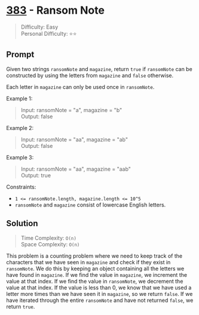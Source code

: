 # [383] - Ransom Note

> Difficulty: Easy\
> Personal Difficulty: ⭐️⭐️

## Prompt

Given two strings `ransomNote` and `magazine`, return `true` if `ransomNote` can
be constructed by using the letters from `magazine` and `false` otherwise.

Each letter in `magazine` can only be used once in `ransomNote`.

Example 1:

> Input: ransomNote = "a", magazine = "b"\
> Output: false

Example 2:

> Input: ransomNote = "aa", magazine = "ab"\
> Output: false

Example 3:

> Input: ransomNote = "aa", magazine = "aab"\
> Output: true

Constraints:

- `1 <= ransomNote.length, magazine.length <= 10^5`
- `ransomNote` and `magazine` consist of lowercase English letters.

## Solution

> Time Complexity: `O(n)`\
> Space Complexity: `O(n)`

This problem is a counting problem where we need to keep track of the characters
that we have seen in `magazine` and check if they exist in `ransomNote`. We do
this by keeping an object containing all the letters we have found in
`magazine`. If we find the value in `magazine`, we increment the value at that
index. If we find the value in `ransomNote`, we decrement the value at that
index. If the value is less than 0, we know that we have used a letter more
times than we have seen it in `magazine`, so we return `false`. If we have
iterated through the entire `ransomNote` and have not returned `false`, we
return `true`.

[383]: https://leetcode.com/problems/ransom-note/
